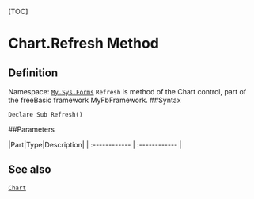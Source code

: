 [TOC]
# Chart.Refresh Method

## Definition
Namespace: [`My.Sys.Forms`](My.Sys.Forms.md)
`Refresh` is method of the Chart control, part of the freeBasic framework MyFbFramework.
##Syntax
```freeBasic
Declare Sub Refresh()
```

##Parameters

|Part|Type|Description|
| :------------ | :------------ |
## See also
[`Chart`](Chart.md)
